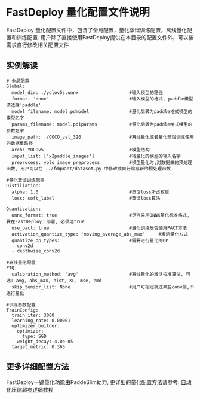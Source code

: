 # FastDeploy 量化配置文件说明
FastDeploy 量化配置文件中，包含了全局配置，量化蒸馏训练配置，离线量化配置和训练配置.
用户除了直接使用FastDeploy提供在本目录的配置文件外，可以按需求自行修改相关配置文件

## 实例解读

```
# 全局配置
Global:
  model_dir: ./yolov5s.onnx                   #输入模型的路径
  format: 'onnx'                              #输入模型的格式, paddle模型请选择'paddle'
  model_filename: model.pdmodel               #量化后转为paddle格式模型的模型名字
  params_filename: model.pdiparams            #量化后转为paddle格式模型的参数名字
  image_path: ./COCO_val_320                  #离线量化或者量化蒸馏训练使用的数据集路径
  arch: YOLOv5                                #模型结构
  input_list: ['x2paddle_images']             #待量化的模型的输入名字
  preprocess: yolo_image_preprocess           #模型量化时,对数据做的预处理函数, 用户可以在 ../fdquant/dataset.py 中修改或自行编写新的预处理函数

#量化蒸馏训练配置
Distillation:
  alpha: 1.0                                  #蒸馏loss所占权重
  loss: soft_label                            #蒸馏loss算法

Quantization:
  onnx_format: true                           #是否采用ONNX量化标准格式, 要在FastDeploy上部署, 必须选true
  use_pact: true                              #量化训练是否使用PACT方法
  activation_quantize_type: 'moving_average_abs_max'     #激活量化方式
  quantize_op_types:                          #需要进行量化的OP
  - conv2d
  - depthwise_conv2d

#离线量化配置
PTQ:
  calibration_method: 'avg'                   #离线量化的激活校准算法, 可选: avg, abs_max, hist, KL, mse, emd
  skip_tensor_list: None                      #用户可指定跳过某些conv层,不进行量化

#训练参数配置
TrainConfig:
  train_iter: 3000
  learning_rate: 0.00001
  optimizer_builder:
    optimizer:
      type: SGD
    weight_decay: 4.0e-05
  target_metric: 0.365

```
## 更多详细配置方法

FastDeploy一键量化功能由PaddeSlim助力, 更详细的量化配置方法请参考:
[自动化压缩超参详细教程](https://github.com/PaddlePaddle/PaddleSlim/blob/develop/example/auto_compression/hyperparameter_tutorial.md)
